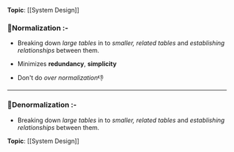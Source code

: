 **Topic**: [[System Design]]

### 📌Normalization :-
- Breaking down *large tables* in to *smaller, related tables* and *establishing 
relationships* between them.

- Minimizes **redundancy**, **simplicity**
- Don't do *over normalization*👎

---
### 📌Denormalization :-
- Breaking down *large tables* in to *smaller, related tables* and *establishing 
relationships* between them.

**Topic**: [[System Design]]

